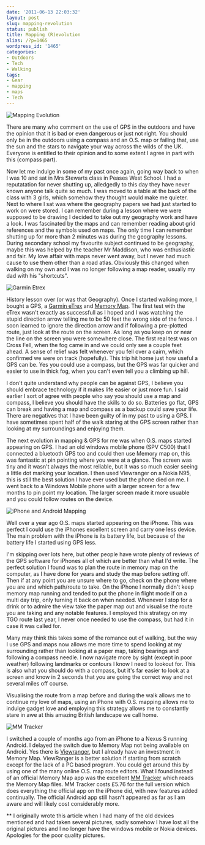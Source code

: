 ```yaml
---
date: '2011-06-13 22:03:32'
layout: post
slug: mapping-revolution
status: publish
title: Mapping (R)evolution
alias: /?p=1465
wordpress_id: '1465'
categories:
- Outdoors
- Tech
- Walking
tags:
- Gear
- mapping
- maps
- Tech
---
```


![Mapping Evolution](http://dl.dropbox.com/u/2657852/website/images/Mapping-Evolution-2011-004.jpg) 

There are many who comment on the use of GPS in the outdoors and have the opinion that it is bad or even dangerous or just not right. You should only be in the outdoors using a compass and an O.S. map or failing that, use the sun and the stars to navigate your way across the wilds of the UK. Everyone is entitled to their opinion and to some extent I agree in part with this (compass part). 

Now let me indulge in some of my past once again, going way back to when I was 10 and sat in Mrs Stewarts class in Peases West School. I had a reputatation for never shutting up, alledgedly to this day they have never known anyone talk quite so much. I was moved to a table at the back of the class with 3 girls, which somehow they thought would make me quieter. Next to where I sat was where the geography papers we had just started to work on were stored. I can remember during a lesson where we were supposed to be drawing I decided to take out my geography work and have a look. I was fascinated by the maps and can remember reading about grid references and the symbols used on maps. The only time I can remember shutting up for more than 2 minutes was during the geography lessons. During secondary school my favourite subject continued to be geography, maybe this was helped by the teacher Mr Maddison, who was enthusiastic and fair. My love affair with maps never went away, but I never had much cause to use them other than a road atlas. Obviously this changed when walking on my own and I was no longer following a map reader, usually my dad with his "shortcuts". 

![Garmin Etrex](http://dl.dropbox.com/u/2657852/website/images/Etrex..jpg)

History lesson over (or was that Geography). Once I started walking more, I bought a GPS, a [Garmin eTrex](https://buy.garmin.com/shop/shop.do?pID=6403) and [Memory Map](http://www.memory-map.co.uk/). The first test with the eTrex wasn't exactly as successfull as I hoped and I was watching the stupid direction arrow telling me to be 50 feet the wrong side of the fence. I soon learned to ignore the direction arrow and if following a pre-plotted route, just look at the route on the screen. As long as you keep on or near the line on the screen you were somewhere close. The first real test was on Cross Fell, when the fog came in and we could only see a couple feet ahead. A sense of relief was felt whenever you fell over a cairn, which confirmed we were on track (hopefully). This trip hit home just how useful a GPS can be. Yes you could use a compass, but the GPS was far quicker and easier to use in thick fog, when you can't even tell you a climbing up hill. 

I don't quite understand why people can be against GPS, I believe you should embrace technology if it makes life easier or just more fun. I said earlier I sort of agree with people who say you should use a map and compass, I believe you should have the skills to do so. Batteries go flat, GPS can break and having a map and compass as a backup could save your life. There are negatives that I have been guilty of in my past to using a GPS. I have sometimes spent half of the walk staring at the GPS screen rather than looking at my surroundings and enjoying them. 

The next evolution in mapping & GPS for me was when O.S. maps started appearing on GPS. I had an old windows mobile phone (SPV C500) that I connected a bluetooth GPS too and could then use Memory map on, this was fantastic at pin pointing where you were at a glance. The screen was tiny and it wasn't always the most reliable, but it was so much easier seeing a little dot marking your location. I then used Viewranger on a Nokia N95, this is still the best solution I have ever used but the phone died on me. I went back to a Windows Mobile phone with a larger screen for a few months to pin point my location. The larger screen made it more usuable and you could follow routes on the device. 

![iPhone and Android Mapping](http://dl.dropbox.com/u/2657852/website/images/Mapping-Evolution-2011-009.jpg) 

Well over a year ago O.S. maps started appearing on the iPhone. This was perfect I could use the iPhones excellent screen and carry one less device. The main problem with the iPhone is its battery life, but because of the battery life I started using GPS less. 

I'm skipping over lots here, but other people have wrote plenty of reviews of the GPS software for iPhones all of which are better than what I'd write. The perfect solution I found was to plan the route in memory map on the computer, as I have done for years and study the map before setting off. Then if at any point you are unsure where to go, check on the phone where you are and which path/route to take. On the iPhone I normally didn't keep memory map running and tended to put the phone in flight mode if on a multi day trip, only turning it back on when needed. Whenever I stop for a drink or to admire the view take the paper map out and visualise the route you are taking and any notable features. I employed this strategy on my TGO route last year, I never once needed to use the compass, but had it in case it was called for. 

Many may think this takes some of the romance out of walking, but the way I use GPS and maps now allows me more time to spend looking at my surrounding rather than looking at a paper map, taking bearings and following a compass needle. I now navigate more by sight (except in poor weather) following landmarks or contours I know I need to lookout for. This is also what you should do with a compass, but it's far easier to look at a screen and know in 2 seconds that you are going the correct way and not several miles off course. 

Visualising the route from a map before and during the walk allows me to continue my love of maps, using an Phone with O.S. mapping allows me to indulge gadget love and employing this strategy allows me to constantly stare in awe at this amazing British landscape we call home. 

![MM Tracker](http://dl.dropbox.com/u/2657852/website/images/Stanhope-Dene-MM-Tracker-003.jpg) 

I switched a couple of months ago from an iPhone to a Nexus S running Android. I delayed the switch due to Memory Map not being available on Android. Yes there is [Viewranger](http://www.viewranger.com/), but I already have an investment in Memory Map. ViewRanger is a better solution if starting from scratch except for the lack of a PC based program. You could get around this by using one of the many online O.S. map route editors. What I found instead of an official Memory Map app was the excellent [MM Tracker](https://market.android.com/details?id=com.meixi) which reads the Memory Map files. MM Tracker costs £5.76 for the full version which does everything the official app on the iPhone did, with new features added continually. The official Android app still hasn't appeared as far as I am aware and will likely cost considerably more. 

** I originally wrote this article when I had many of the old devices mentioned and had taken several pictures, sadly somehow I have lost all the original pictures and I no longer have the windows mobile or Nokia devices. Apologies for the poor quality pictures.
